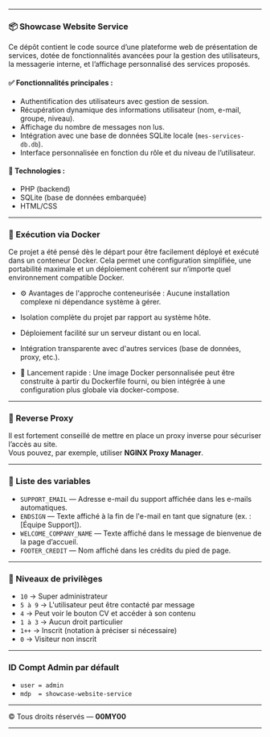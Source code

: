 
---

### 📦 Showcase Website Service

Ce dépôt contient le code source d’une plateforme web de présentation de services, dotée de fonctionnalités avancées pour la gestion des utilisateurs, la messagerie interne, et l’affichage personnalisé des services proposés.

#### ✅ Fonctionnalités principales :

* Authentification des utilisateurs avec gestion de session.
* Récupération dynamique des informations utilisateur (nom, e-mail, groupe, niveau).
* Affichage du nombre de messages non lus.
* Intégration avec une base de données SQLite locale (`mes-services-db.db`).
* Interface personnalisée en fonction du rôle et du niveau de l’utilisateur.

#### 🔧 Technologies :

* PHP (backend)
* SQLite (base de données embarquée)
* HTML/CSS

---

### 🐳 Exécution via Docker
Ce projet a été pensé dès le départ pour être facilement déployé et exécuté dans un conteneur Docker. Cela permet une configuration simplifiée, une portabilité maximale et un déploiement cohérent sur n’importe quel environnement compatible Docker.

* ⚙️ Avantages de l'approche conteneurisée :
Aucune installation complexe ni dépendance système à gérer.

* Isolation complète du projet par rapport au système hôte.

* Déploiement facilité sur un serveur distant ou en local.

* Intégration transparente avec d'autres services (base de données, proxy, etc.).

* 🚀 Lancement rapide :
Une image Docker personnalisée peut être construite à partir du Dockerfile fourni, ou bien intégrée à une configuration plus globale via docker-compose.

---

### 🔁 Reverse Proxy

Il est fortement conseillé de mettre en place un proxy inverse pour sécuriser l’accès au site.  
Vous pouvez, par exemple, utiliser **NGINX Proxy Manager**.

---

### 📄 Liste des variables

* `SUPPORT_EMAIL` — Adresse e-mail du support affichée dans les e-mails automatiques.  
* `ENDSIGN` — Texte affiché à la fin de l'e-mail en tant que signature (ex. : [Équipe Support]).  
* `WELCOME_COMPANY_NAME` — Texte affiché dans le message de bienvenue de la page d’accueil.  
* `FOOTER_CREDIT` — Nom affiché dans les crédits du pied de page.

---

### 🔐 Niveaux de privilèges

* `10` → Super administrateur  
* `5 à 9` → L'utilisateur peut être contacté par message  
* `4` → Peut voir le bouton CV et accéder à son contenu  
* `1 à 3` → Aucun droit particulier  
* `1++` → Inscrit (notation à préciser si nécessaire)  
* `0` → Visiteur non inscrit

---

### ID Compt Admin par défault

* `user = admin`
* `mdp  = showcase-website-service`

---

© Tous droits réservés — **00MY00**

---
